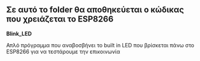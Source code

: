 ## Σε αυτό το folder θα αποθηκεύεται ο κώδικας που χρειάζεται το ESP8266 

**Blink_LED**

Απλό πρόγραμμα που αναβοσβήνει το built in LED που βρίσκεται πάνω στο ESP8266 για να τεστάρουμε την επικοινωνία  